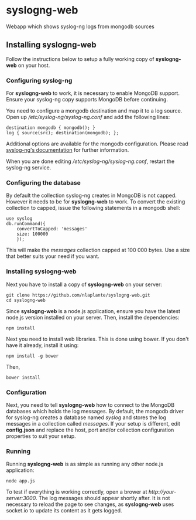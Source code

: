 # syslogng-web

Webapp which shows syslog-ng logs from mongodb sources

## Installing syslogng-web

Follow the instructions below to setup a fully working copy of **syslogng-web** on your host.

### Configuring syslog-ng

For **syslogng-web** to work, it is necessary to enable MongoDB support. Ensure your syslog-ng copy
supports MongoDB before continuing.

You need to configure a mongodb destination and map it to a log source. Open up */etc/syslog-ng/syslog-ng.conf* 
and add the following lines:

```
destination mongodb { mongodb(); }
log { source(src); destination(mongodb); };
```

Additional options are available for the mongodb configuration. Please read 
[syslog-ng's documentation](https://www.balabit.com/sites/default/files/documents/syslog-ng-ose-3.3-guides/en/syslog-ng-ose-v3.3-guide-admin-en/html/configuring_destinations_mongodb.html) 
for further information.

When you are done editing */etc/syslog-ng/syslog-ng.conf*, restart the syslog-ng service.

### Configuring the database

By default the collection syslog-ng creates in MongoDB is not capped. However it needs to be for **syslogng-web** to work. To
convert the existing collection to capped, issue the following statements in a mongodb shell:

```
use syslog
db.runCommand({
    convertToCapped: 'messages'
    size: 100000
    });
```

This will make the *messages* collection capped at 100 000 bytes. Use a size that better suits your need if you want.

### Installing syslogng-web

Next you have to install a copy of **syslogng-web** on your server:

```
git clone https://github.com/nlaplante/syslogng-web.git
cd syslogng-web
```

Since **syslogng-web** is a node.js application, ensure you have the latest node.js version installed on your server. Then,
install the dependencies:

```
npm install
```

Next you need to install web libraries. This is done using bower. If you don't have it already, install it using:

```
npm install -g bower
```

Then,

```
bower install
```

### Configuration

Next, you need to tell **syslogng-web** how to connect to the MongoDB databases which holds the log messages. 
By default, the mongodb driver for syslog-ng creates a database named *syslog* and stores the log messages
in a collection called *messages*. If your setup is different, edit **config.json** and replace the host, 
port and/or collection configuration properties to suit your setup.

### Running

Running **syslogng-web** is as simple as running any other node.js application:

```
node app.js
```

To test if everything is working correctly, open a brower at *http://your-server:3000*. The log messages should appear 
shortly after. It is not necessary to reload the page to see changes, as **syslogng-web** uses socket.io to update
its content as it gets logged.
